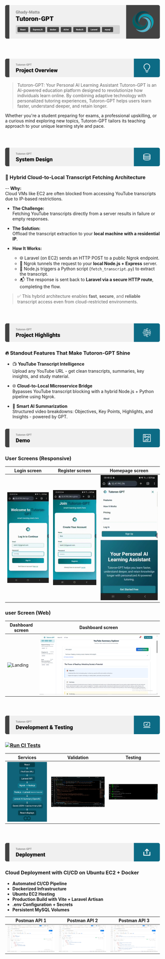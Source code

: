 <img src="./readme/title1.svg"/>

<br><br>

<!-- project overview -->
<img src="./readme/title2.svg"/>

>
>Tutoron-GPT: Your Personal AI Learning Assistant
Tutoron-GPT is an AI-powered education platform designed to revolutionize how individuals learn online. By combining adaptive technology with personalized tutoring experiences, Tutoron-GPT helps users learn faster, understand deeper, and retain longer.

Whether you're a student preparing for exams, a professional upskilling, or a curious mind exploring new topics, Tutoron-GPT tailors its teaching approach to your unique learning style and pace.


> 

<br><br>

<!-- System Design -->
<img src="./readme/title3.svg"/>

### 🧠 Hybrid Cloud-to-Local Transcript Fetching Architecture

-- **Why:**  
  Cloud VMs like EC2 are often blocked from accessing YouTube transcripts due to IP-based restrictions.

- **The Challenge:**  
  Fetching YouTube transcripts directly from a server results in failure or empty responses.

- **The Solution:**  
  Offload the transcript extraction to your **local machine with a residential IP**.

- **How It Works:**  
  - 🌐 Laravel (on EC2) sends an HTTP POST to a public Ngrok endpoint.  
  - 🧩 Ngrok tunnels the request to your **local Node.js + Express** server.  
  - 🐍 Node.js triggers a Python script (`fetch_transcript.py`) to extract the transcript.  
  - 📬 The response is sent back to **Laravel via a secure HTTP route**, completing the flow.

> ✅ This hybrid architecture enables **fast**, **secure**, and **reliable** transcript access even from cloud-restricted environments.

<br><br>

<!-- Project Highlights -->
<img src="./readme/title4.svg"/>

### 🔥 Standout Features That Make Tutoron-GPT Shine

- 📺 **YouTube Transcript Intelligence**  
  Upload any YouTube URL - get clean transcripts, summaries, key insights, and study material.

- 🌐 **Cloud-to-Local Microservice Bridge**  
  Bypasses YouTube transcript blocking with a hybrid Node.js + Python pipeline using Ngrok.

- 🧠 **Smart AI Summarization**  
  Structured video breakdowns: Objectives, Key Points, Highlights, and Insights - powered by GPT.
<br><br>

<!-- Demo -->
<img src="./readme/title5.svg"/>

### User Screens (Responsive)

| Login screen                            | Register screen                       |  Homepage screen                       |
| --------------------------------------- | ------------------------------------- | ------------------------------------- |
| ![Landing](./readme/demo/LogIn.gif) | ![fsdaf](./readme/demo/SignUp.gif) | ![fsdaf](./readme/demo/homePage.gif) |


### user Screen (Web)

| Dashboard screen                            | Dashboard screen                       |
| --------------------------------------- | ------------------------------------- |
| ![Landing](./readme/demo/dashboard%20gif.gif) | ![fsdaf](./readme/demo/dashboard2.png) |


<br><br>
 
<!-- Development & Testing -->
<img src="./readme/title6.svg"/>

### [![Run CI Tests](https://github.com/GHADY-MATTA/Tutoron-GPT/actions/workflows/ci.yml/badge.svg)](https://github.com/GHADY-MATTA/Tutoron-GPT/actions/workflows/ci.yml)


| Services                            | Validation                       | Testing                        |
| --------------------------------------- | ------------------------------------- | ------------------------------------- |
| ![Landing](./readme/demo/services.png) | ![fsdaf](./readme/demo/laravel_logs.png) | ![fsdaf](./readme/demo/testing-vs.png) |


<br><br>

<!-- Deployment -->
<img src="./readme/title7.svg"/>

### Cloud Deployment with CI/CD on Ubuntu EC2 + Docker


- **Automated CI/CD Pipeline**  
- **Dockerized Infrastructure**  
- **Ubuntu EC2 Hosting**  
- **Production Build with Vite + Laravel Artisan**  
- **.env Configuration + Secrets**  
- **Persistent MySQL Volumes**


| Postman API 1                            | Postman API 2                       | Postman API 3                        |
| --------------------------------------- | ------------------------------------- | ------------------------------------- |
| ![Landing](./readme/demo/postmanSignup.png) | ![fsdaf](./readme/demo/postmanlogin.png) | ![fsdaf](./readme/demo/postmanAi.png) |

<br><br>
